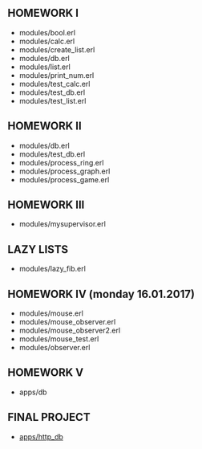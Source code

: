 HOMEWORK I
---

- modules/bool.erl
- modules/calc.erl
- modules/create_list.erl
- modules/db.erl
- modules/list.erl
- modules/print_num.erl
- modules/test_calc.erl
- modules/test_db.erl
- modules/test_list.erl

HOMEWORK II
---

- modules/db.erl
- modules/test_db.erl
- modules/process_ring.erl
- modules/process_graph.erl
- modules/process_game.erl

HOMEWORK III
---

- modules/mysupervisor.erl

LAZY LISTS
---
- modules/lazy_fib.erl

HOMEWORK IV (monday 16.01.2017)
---

- modules/mouse.erl
- modules/mouse_observer.erl
- modules/mouse_observer2.erl
- modules/mouse_test.erl
- modules/observer.erl

HOMEWORK V
---

- apps/db

FINAL PROJECT
---
- [apps/http_db](https://github.com/AntonZaec/erlang_exrecises/tree/master/apps/http_db)
